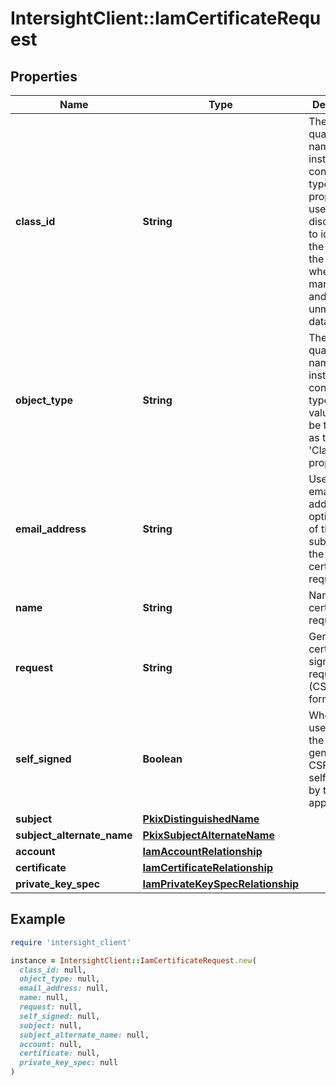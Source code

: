 # IntersightClient::IamCertificateRequest

## Properties

| Name | Type | Description | Notes |
| ---- | ---- | ----------- | ----- |
| **class_id** | **String** | The fully-qualified name of the instantiated, concrete type. This property is used as a discriminator to identify the type of the payload when marshaling and unmarshaling data. | [default to &#39;iam.CertificateRequest&#39;] |
| **object_type** | **String** | The fully-qualified name of the instantiated, concrete type. The value should be the same as the &#39;ClassId&#39; property. | [default to &#39;iam.CertificateRequest&#39;] |
| **email_address** | **String** | User input email address, an optional part of the subject of the certificate request. | [optional] |
| **name** | **String** | Name of the certificate request. | [optional] |
| **request** | **String** | Generated certificate signing request (CSR) in PEM format. | [optional][readonly] |
| **self_signed** | **Boolean** | Whether the user wants the generated CSR to be self-signed by the appliance. | [optional] |
| **subject** | [**PkixDistinguishedName**](PkixDistinguishedName.md) |  | [optional] |
| **subject_alternate_name** | [**PkixSubjectAlternateName**](PkixSubjectAlternateName.md) |  | [optional] |
| **account** | [**IamAccountRelationship**](IamAccountRelationship.md) |  | [optional] |
| **certificate** | [**IamCertificateRelationship**](IamCertificateRelationship.md) |  | [optional] |
| **private_key_spec** | [**IamPrivateKeySpecRelationship**](IamPrivateKeySpecRelationship.md) |  | [optional] |

## Example

```ruby
require 'intersight_client'

instance = IntersightClient::IamCertificateRequest.new(
  class_id: null,
  object_type: null,
  email_address: null,
  name: null,
  request: null,
  self_signed: null,
  subject: null,
  subject_alternate_name: null,
  account: null,
  certificate: null,
  private_key_spec: null
)
```

